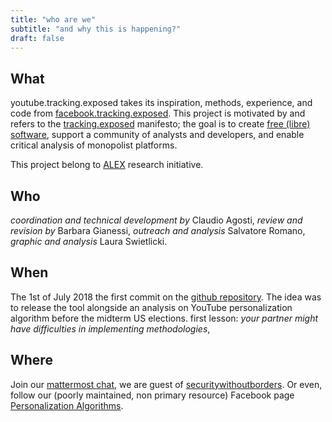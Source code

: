 ```yaml
---
title: "who are we"
subtitle: "and why this is happening?"
draft: false
---
```


## What

youtube.tracking.exposed takes its inspiration, methods, experience, and code from [facebook.tracking.exposed](https://facebook.tracking.exposed). This project is motivated by and refers to the [tracking.exposed](https://tracking.exposed) manifesto; the goal is to create [free (libre) software](https://github.com/tracking-exposed/yttrex), support a community of analysts and developers, and enable critical analysis of monopolist platforms.

This project belong to [ALEX](https://algorithms.exposed) research initiative.

## Who

_coordination and technical development by_ Claudio Agosti,
_review and revision by_ Barbara Gianessi,
_outreach and analysis_ Salvatore Romano,
_graphic and analysis_ Laura Swietlicki.

## When

The 1st of July 2018 the first commit on the [github repository](https://github.com/tracking-exposed/yttrex). The idea was to release the tool alongside an analysis on YouTube personalization algorithm before the midterm US elections.
first lesson: *your partner might have difficulties in implementing methodologies*,

## Where

Join our [mattermost chat](https://chat.securitywithoutborders.org/community/channels/trackingexposed), we are guest of [securitywithoutborders](https://securitywithoutborders.org).
Or even, follow our (poorly maintained, non primary resource) Facebook page [Personalization Algorithms](https://www.facebook.com/personalizationalgorithm).
